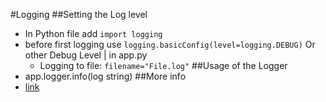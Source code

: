 #Logging
##Setting the Log level
 - In Python file add ```import logging```
 - before first logging use ```logging.basicConfig(level=logging.DEBUG)``` Or other Debug Level | in app.py
    - Logging to file: ```filename="File.log"```
##Usage of the Logger
 - app.logger.info(log string)
##More info
 - [link](https://www.scalyr.com/blog/getting-started-quickly-with-flask-logging/)